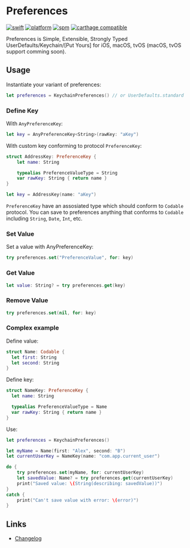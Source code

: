 # Preferences

[![swift](https://img.shields.io/badge/swift-4.0+-orange.svg)](https://github.com/diejmon/Preferences/releases)
[![platform](https://img.shields.io/badge/Platform-iOS-orange.svg)](https://apple.com/)
[![spm](https://img.shields.io/badge/spm-compatible-brightgreen.svg)](https://swift.org)
[![carthage compatible](https://img.shields.io/badge/carthage-compatible-brightgreen.svg)](https://github.com/Carthage/Carthage)

Preferences is Simple, Extensible, Strongly Typed UserDefaults/Keychain/[Put Yours] for iOS, macOS, tvOS (macOS, tvOS support comming soon).

## Usage

Instantiate your variant of preferences:
```swift
let preferences = KeychainPreferences() // or UserDefaults.standard
```

### Define Key

With `AnyPreferenceKey`:
```swift
let key = AnyPreferenceKey<String>(rawKey: "aKey")
```

With custom key conforming to protocol `PreferenceKey`:
```swift
struct AddressKey: PreferenceKey {
    let name: String

    typealias PreferenceValueType = String
    var rawKey: String { return name }
}

let key = AddressKey(name: "aKey")
```

`PreferenceKey` have an assosiated type which should conform to `Codable` protocol. You can save to preferences anything that conforms to `Codable` including `String`, `Date`, `Int`, etc. 

### Set Value

Set a value with AnyPreferenceKey:
```swift
try preferences.set("PreferenceValue", for: key)
```

### Get Value

```swift
let value: String? = try preferences.get(key)
```

### Remove Value

```swift
try preferences.set(nil, for: key)
```

### Complex example

Define value:
```swift
struct Name: Codable {
  let first: String
  let second: String
}
```

Define key:
```swift
struct NameKey: PreferenceKey {
  let name: String

  typealias PreferenceValueType = Name
  var rawKey: String { return name }
}
```

Use:
```swift
let preferences = KeychainPreferences()

let myName = Name(first: "Alex", second: "B")
let currentUserKey = NameKey(name: "com.app.current_user")

do {
    try preferences.set(myName, for: currentUserKey)
    let savedValue: Name? = try preferences.get(currentUserKey)
    print("Saved value: \(String(describing: savedValue))")
}
catch {
    print("Can't save value with error: \(error)")
}

```

## Links
- [Changelog](CHANGELOG.md)


